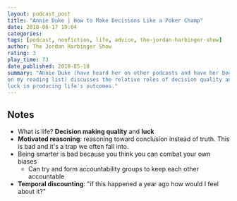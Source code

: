 ```yaml
---
layout: podcast_post
title: "Annie Duke | How to Make Decisions Like a Poker Champ"
date: 2018-06-17 19:04
categories:
tags: [podcast, nonfiction, life, advice, the-jordan-harbinger-show]
author: The Jordan Harbinger Show
rating: 3
play_time: 73
date_published: 2018-05-10
summary: "Annie Duke (have heard her on other podcasts and have her book
on my reading list) discusses the relative roles of decision quality and
luck in producing life's outcomes."
---
```


## Notes

* What is life? **Decision making quality** and **luck**
* **Motivated reasoning**: reasoning toward conclusion instead of truth.
  This is bad and it's a trap we often fall into.
* Being smarter is bad because you think you can combat your own biases
  * Can try and form accountability groups to keep each other
    accountable
* **Temporal discounting**: "if this happened a year ago how would I feel
  about it?"
